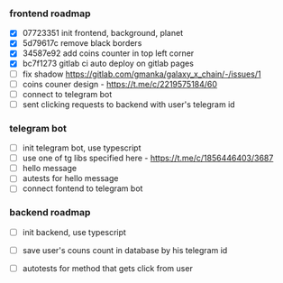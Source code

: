 ### frontend roadmap
- [x] 07723351 init frontend, background, planet
- [x] 5d79617c remove black borders
- [x] 34587e92 add coins counter in top left corner
- [x] bc7f1273 gitlab ci auto deploy on gitlab pages
- [ ] fix shadow https://gitlab.com/gmanka/galaxy_x_chain/-/issues/1
- [ ] coins couner design - https://t.me/c/2219575184/60
- [ ] connect to telegram bot
- [ ] sent clicking requests to backend with user's telegram id

### telegram bot
- [ ] init telegram bot, use typescript
- [ ] use one of tg libs specified here - https://t.me/c/1856446403/3687
- [ ] hello message
- [ ] autests for hello message
- [ ] connect fontend to telegram bot

### backend roadmap
- [ ] init backend, use typescript
- [ ] save user's couns count in database by his telegram id
- [ ] autotests for method that gets click from user

